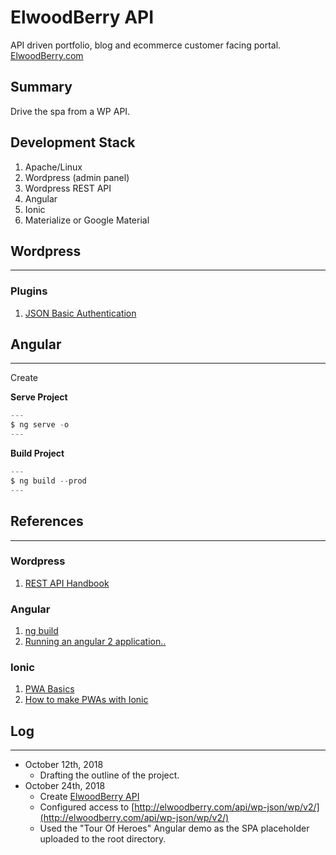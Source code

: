 # ElwoodBerry API   
API driven portfolio, blog and ecommerce customer facing portal.  
[ElwoodBerry.com](http://elwoodberry.com)  

## Summary  
Drive the spa from a WP API.

## Development Stack  
1. Apache/Linux  
1. Wordpress (admin panel)    
1. Wordpress REST API  
1. Angular   
1. Ionic  
1. Materialize or Google Material  



## Wordpress   

---  

### Plugins   
1. [JSON Basic Authentication](https://github.com/WP-API/Basic-Auth)   





## Angular   

---  

Create

**Serve Project**  
```javascript   
---   
$ ng serve -o   
---  
```   
**Build Project**  
```javascript   
---   
$ ng build --prod   
---  
```  

## References   

---  
 
### Wordpress  
1. [REST API Handbook](https://developer.wordpress.org/rest-api/)   

### Angular    
1. [ng build](https://github.com/angular/angular-cli/wiki/build)
1. [Running an angular 2 application..](https://stackoverflow.com/questions/39771458/running-an-angular-2-application-built-locally-on-chrome-using-angular-cli-witho)   


### Ionic   
1. [PWA Basics](https://ionicframework.com/pwa)
1. [How to make PWAs with Ionic](https://blog.ionicframework.com/how-to-make-pwas-with-ionic/)


## Log   

---  

* October 12th, 2018  
   - Drafting the outline of the project.  
* October 24th, 2018  
   - Create [ElwoodBerry API](http://elwoodberry.com/api/)  
   - Configured access to [http://elwoodberry.com/api/wp-json/wp/v2/](http://elwoodberry.com/api/wp-json/wp/v2/)  
   - Used the "Tour Of Heroes" Angular demo as the SPA placeholder uploaded to the root directory.
